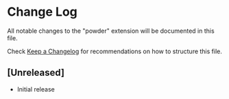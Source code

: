 # Change Log

All notable changes to the "powder" extension will be documented in this file.

Check [Keep a Changelog](http://keepachangelog.com/) for recommendations on how to structure this file.

## [Unreleased]

- Initial release